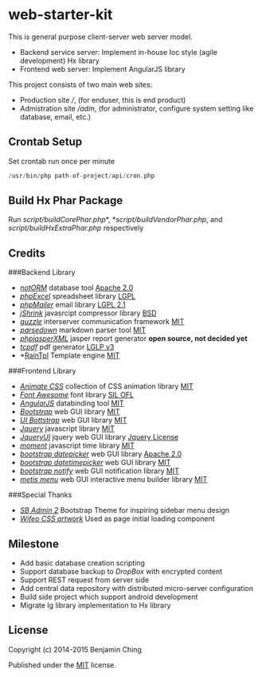 web-starter-kit
===============

This is general purpose client-server web server model. 
- Backend service server: Implement in-house Ioc style (agile development) Hx library
- Frontend web server: Implement AngularJS library

This project consists of two main web sites:
- Production site _/_, (for enduser, this is end product)
- Admistration site _/adm_, (for administrator, configure system setting like database, email, etc.)

Crontab Setup
-------------

Set crontab run once per minute

```scala
/usr/bin/php path-of-project/api/cron.php
```

Build Hx Phar Package
---------------------

Run *script/buildCorePhar.php**, **script/buildVendorPhar.php*, and *script/buildHxExtraPhar.php* respectively 

Credits
-------

###Backend Library
- *[notORM](https://github.com/vrana/notorm)* database tool [Apache 2.0](https://www.apache.org/licenses/LICENSE-2.0.html)
- *[phpExcel](https://github.com/PHPOffice/PHPExcel)* spreadsheet library [LGPL](https://github.com/PHPOffice/PHPExcel/blob/master/license.md)
- *[phpMailer](https://github.com/PHPMailer/PHPMailer)* email library [LGPL 2.1](http://www.gnu.org/licenses/lgpl-2.1.html)
- *[jShrink](https://github.com/tedious/JShrink)* javasrcipt compressor library [BSD](http://opensource.org/licenses/BSD-3-Clause)
- *[guzzle](https://github.com/guzzle/guzzle)* interserver communication framework [MIT](http://opensource.org/licenses/MIT)
- *[parsedown](https://github.com/erusev/parsedown)* markdown parser tool [MIT](http://opensource.org/licenses/MIT)
- *[phpjasperXML](https://github.com/SIMITGROUP/phpjasperxml)* jasper report generator __open source, not decided yet__
- *[tcpdf](http://www.tcpdf.org/)* pdf generator [LGLP v3](https://www.gnu.org/licenses/lgpl.html)
- *[RainTpl](http://www.raintpl.com) Template engine [MIT](http://opensource.org/licenses/MIT)

###Frontend Library
- *[Animate CSS](http://daneden.github.io/animate.css/)* collection of CSS animation library [MIT](http://opensource.org/licenses/MIT)
- *[Font Awesome](http://fontawesome.io)* font library [SIL OFL](http://fontawesome.io/license/)
- *[AngularJS](https://angularjs.org)* databinding tool [MIT](http://opensource.org/licenses/MIT)
- *[Bootstrap](http://getbootstrap.com)* web GUI library [MIT](http://opensource.org/licenses/MIT)
- *[UI Bottstrap](https://angular-ui.github.io/bootstrap/)* web GUI library [MIT](http://opensource.org/licenses/MIT)
- *[Jquery](https://jquery.org)* javascript library [MIT](http://opensource.org/licenses/MIT)
- *[JqueryUI](https://jqueryui.com)* jquery web GUI library [Jquery License](https://jquery.org/license/)
- *[moment](http://momentjs.com)* javascript time library [MIT](http://opensource.org/licenses/MIT)
- *[bootstrap datepicker](https://bootstrap-datepicker.readthedocs.org/en/latest/)* web GUI library [Apache 2.0](https://www.apache.org/licenses/LICENSE-2.0.html)
- *[bootstrap datetimepicker](http://eonasdan.github.io/bootstrap-datetimepicker/)* web GUI library [MIT](http://opensource.org/licenses/MIT)
- *[bootstrap notify](https://github.com/mouse0270/bootstrap-notify)* web GUI notification library [MIT](http://opensource.org/licenses/MIT)
- *[metis menu](https://github.com/onokumus/metisMenu)* web GUI interactive menu builder library [MIT](http://opensource.org/licenses/MIT)

###Special Thanks
- *[SB Admin 2](http://startbootstrap.com/template-overviews/sb-admin-2/)* Bootstrap Theme for inspiring sidebar menu design
- *[Wifeo CSS artwork](http://www.wifeo.com/code/22-pure-css-loader.html)* Used as page initial loading component

Milestone
---------

* Add basic database creation scripting
* Support database backup to _DropBox_ with encrypted content
* Support REST request from server side
* Add central data repository with distributed micro-server configuration
* Build side project which support android development
* Migrate Ig library implementation to Hx library

License
-------

Copyright (c) 2014-2015 Benjamin Ching

Published under the [MIT](http://opensource.org/licenses/MIT) license.